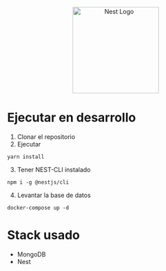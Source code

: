 <p align="center">
  <a href="http://nestjs.com/" target="blank"><img src="https://nestjs.com/img/logo-small.svg" width="200" alt="Nest Logo" /></a>
</p>

# Ejecutar en desarrollo

1. Clonar el repositorio
2. Ejecutar
```
yarn install
```
3. Tener NEST-CLI instalado
```
npm i -g @nestjs/cli
```

4. Levantar la base de datos
```
docker-compose up -d
```


# Stack usado
* MongoDB
* Nest
